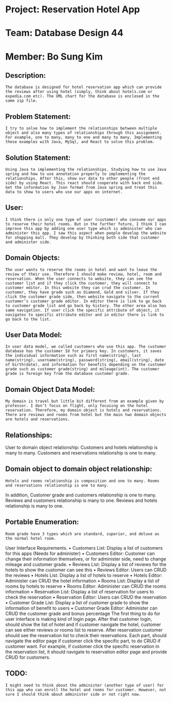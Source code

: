 # Project: Reservation Hotel App
# Team: Database Design 44
# Member: Bo Sung Kim

## Description:
	The database is designed for hotel reservation app which can provide the reviews after using hotel (simply, think about hotels.com or expedia.com etc). The UML chart for the database is enclosed in the same zip file.
## Problem Statement:
	I try to solve how to implement the relationships between multiple object and also many types of relationships through this assignment. For example, one to many, many to one and many to many. Implementing these examples with Java, MySql, and React to solve this problem.
## Solution Statement:
	Using Java to implementing the relationships. Studying how to use Java spring and how to use annotation properly to implementing the relationships. After this, show our data to other people (front end side) by using React. This react should cooperate with back end side. Get the information by Json format from Java spring and treat this data to show to users who use our apps on internet.
## User:
	I think there is only one type of user (customer) who consume our apps to reserve their hotel rooms. But in the further future, I think I can improve this app by adding one user type which is administer who can administer this app. I saw this aspect when people develop the website for shopping mall. They develop by thinking both side that customer and administer side.
## Domain Objects:
	The user wants to reserve the rooms in hotel and want to leave the review of their use. Therefore I should make review, hotel, room and reservation. When the user connects to website, they can see the customer list and if they click the customer, they will connect to customer editor. In this website they can crud the customer. In customer, they have grade such as Diamond, Gold and silver. If they click the customer grade side, then website navigate to the current customer’s customer grade editor. In editor there is link to go back to customer grade list and go back by history. The other area also has same navigation. If user click the specific attribute of object, it navigates to specific attribute editor and in editor there is link to go back to the list. 

## User Data Model:
	In user data model, we called customers who use this app. The customer database has the customer Id for primary key. In customers, it saves the individual information such as first name(string), last name(string), username(string), password(string), email(string), date of birth(date), and information for benefits depending on the customer grade such as customer grade(string) and mileage(int). The customer grade is foreign key from the database customer grade.
## Domain Object Data Model:
	My domain is travel but little bit different from an example given by professor. I don’t focus on flight, only focusing on the hotel reservation. Therefore, my domain object is hotels and reservations. There are reviews and rooms from hotel but the main two domain objects are hotels and reservations.

## Relationships:
User to domain object relationship:
	Customers and hotels relationship is many to many. Customers and reservations relationship is one to many. 
## Domain object to domain object relationship:
	Hotels and rooms relationship is composition and one to many. Rooms and reservations relationship is one to many. 
In addition, Customer grade and customers relationship is one to many. Reviews and customers relationship is many to one. Reviews and hotels relationship is many to one.

## Portable Enumeration:
	Room grade have 3 types which are standard, superior, and deluxe as the normal hotel room.
User Interface Requirements.
•	Customers List: Display a list of customers for this apps (Needs for administer)
•	Customers Editor: Customer can change their information themselves, or for administer side, need to change mileage and customer grade.
•	Reviews List: Display a list of reviews for the hotels to show the customer can see this
•	Reviews Editor: Users can CRUD the reviews
•	Hotels List: Display a list of hotels to reserve
•	Hotels Editor: Administer can CRUD the hotel information
•	Rooms List: Display a list of rooms by hotels to reserve
•	Rooms Editor: Administer can CRUD the rooms information
•	Reservation List: Display a list of reservation for users to check the reservation
•	Reservation Editor: Users can CRUD the reservation
•	Customer Grade List: Display a list of customer grade to show the information of benefit to users
•	Customer Grade Editor: Administer can CRUD the customer grade and bonus percentage
The first thing to do for user interface is making kind of login page. After that customer login, should show the list of hotel and if customer navigate the hotel, customer can see either reviews or rooms list to reserve. After reservation customer should see the reservation list to check their reservations. Each part, should navigate the editor page if customer click the specific part, to do CRUD if customer want. For example, if customer click the specific reservation in the reservation list, it should navigate to reservation editor page and provide CRUD for customers.

 
## TODO:
	I might need to think about the administer (another type of user) for this app who can enroll the hotel and rooms for customer. However, not sure I should think about administer side or not right now.
